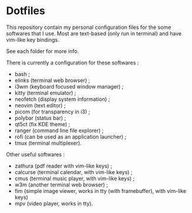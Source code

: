 # Dotfiles

This repository contain my personal configuration files for the some softwares that I use. Most are text-based (only run in terminal) and have vim-like key bindings.

See each folder for more info.

There is currently a configuration for these softwares :
- bash ;
- elinks (terminal web browser) ;
- i3wm (keyboard focused window manager) ;
- kitty (terminal emulator) ;
- neofetch (display system information) ;
- neovim (text editor) ;
- picom (for transparency in i3) ;
- polybar (status bar) ;
- qt5ct (fix KDE theme) ;
- ranger (command line file explorer) ;
- rofi (can be used as an application launcher) ;
- tmux (terminal multiplexer).

Other useful softwares :
- zathura (pdf reader with vim-like keys) ;
- calcurse (terminal calendar, with vim-like keys) ;
- cmus (terminal music player, with vim-like keys) ;
- w3m (another terminal web browser) ;
- fim (simple image viewer, works in tty (with framebuffer), with vim-like keys)
- mpv (video player, works in tty).
